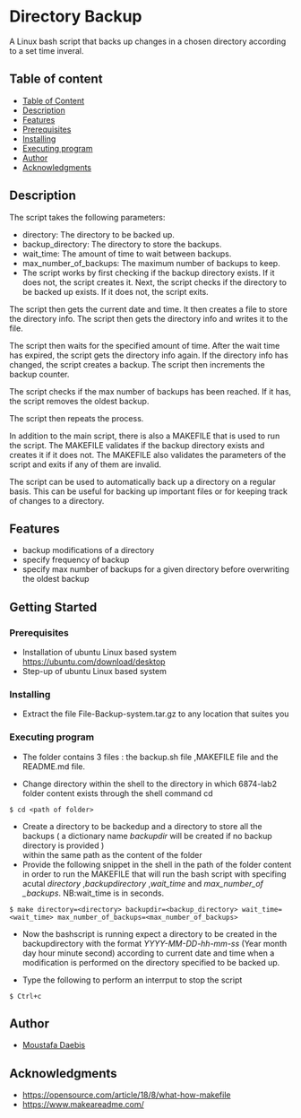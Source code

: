 # Directory Backup

A Linux bash script that backs up changes in a chosen directory according to a set time inveral.
## Table of content
* [Table of Content](#table-of-content)
* [Description](#description)
* [Features](#features)
* [Prerequisites](#prerequisites)
* [Installing](#installing)
* [Executing program](#executing-program)
* [Author](#author)
* [Acknowledgments](#acknowledgments)

## Description

The script takes the following parameters:

* directory: The directory to be backed up.
* backup_directory: The directory to store the backups.
* wait_time: The amount of time to wait between backups.
* max_number_of_backups: The maximum number of backups to keep.
* The script works by first checking if the backup directory exists. If it does not, the script creates it. Next, the script checks if the directory to be backed up exists. If it does not, the script exits.

The script then gets the current date and time. It then creates a file to store the directory info. The script then gets the directory info and writes it to the file.

The script then waits for the specified amount of time. After the wait time has expired, the script gets the directory info again. If the directory info has changed, the script creates a backup. The script then increments the backup counter.

The script checks if the max number of backups has been reached. If it has, the script removes the oldest backup.

The script then repeats the process.

In addition to the main script, there is also a MAKEFILE that is used to run the script. The MAKEFILE validates if the backup directory exists and creates it if it does not. The MAKEFILE also validates the parameters of the script and exits if any of them are invalid.

The script can be used to automatically back up a directory on a regular basis. This can be useful for backing up important files or for keeping track of changes to a directory.

## Features

* backup modifications of a directory 
* specify frequency of backup
* specify max number of backups for  a given directory before overwriting the oldest backup

## Getting Started

### Prerequisites 

* Installation of ubuntu Linux based system
https://ubuntu.com/download/desktop
* Step-up of ubuntu Linux based system

### Installing

* Extract the file File-Backup-system.tar.gz to any location that suites you

### Executing program
* The folder contains 3 files : the backup.sh file ,MAKEFILE file and the README.md file.

* Change directory within the shell to the directory in which 6874-lab2 folder content exists through the shell command cd
```
$ cd <path of folder>
```
* Create a directory to be backedup and a directory to store all the backups ( a dictionary name *backupdir* will be created if no backup directory is provided )  
within the same path as the content of the folder
* Provide the following snippet in the shell in the path of the folder content in order to run the MAKEFILE that will run the bash script with specifing acutal *directory* ,*backupdirectory* ,*wait_time* and *max_number_of _backups*.
NB:wait_time is in seconds.
```
$ make directory=<directory> backupdir=<backup_directory> wait_time=<wait_time> max_number_of_backups=<max_number_of_backups>
```
* Now the bashscript is running expect a directory to be created in the backupdirectory with the format *YYYY-MM-DD-hh-mm-ss* (Year month day hour minute second) according to current date and time when a modification is performed on the directory specified to be backed up.

* Type the following to perform an interrput to stop the script 
```
$ Ctrl+c
```

## Author

* [Moustafa Daebis](https://github.com/Moustafa-Daebis)

## Acknowledgments
* https://opensource.com/article/18/8/what-how-makefile
* https://www.makeareadme.com/
